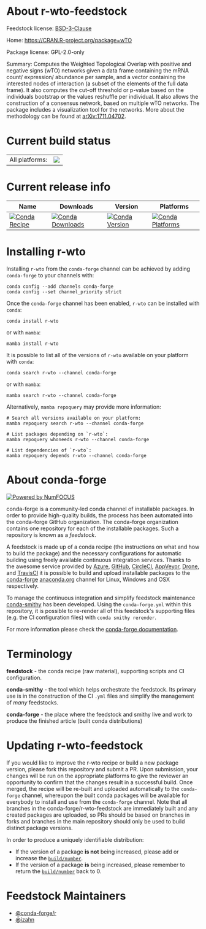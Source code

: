 About r-wto-feedstock
=====================

Feedstock license: [BSD-3-Clause](https://github.com/conda-forge/r-wto-feedstock/blob/main/LICENSE.txt)

Home: https://CRAN.R-project.org/package=wTO

Package license: GPL-2.0-only

Summary: Computes the Weighted Topological Overlap with positive and negative signs (wTO) networks given a data frame containing the mRNA count/ expression/ abundance per sample, and a vector containing the interested nodes of interaction (a subset of the elements of the full data frame). It also computes the cut-off threshold or p-value based on the individuals bootstrap or the values reshuffle per individual. It also allows the construction of a consensus network, based on multiple wTO networks. The package includes a visualization tool for the networks.  More about the methodology can be found at <arXiv:1711.04702>.

Current build status
====================


<table><tr><td>All platforms:</td>
    <td>
      <a href="https://dev.azure.com/conda-forge/feedstock-builds/_build/latest?definitionId=13344&branchName=main">
        <img src="https://dev.azure.com/conda-forge/feedstock-builds/_apis/build/status/r-wto-feedstock?branchName=main">
      </a>
    </td>
  </tr>
</table>

Current release info
====================

| Name | Downloads | Version | Platforms |
| --- | --- | --- | --- |
| [![Conda Recipe](https://img.shields.io/badge/recipe-r--wto-green.svg)](https://anaconda.org/conda-forge/r-wto) | [![Conda Downloads](https://img.shields.io/conda/dn/conda-forge/r-wto.svg)](https://anaconda.org/conda-forge/r-wto) | [![Conda Version](https://img.shields.io/conda/vn/conda-forge/r-wto.svg)](https://anaconda.org/conda-forge/r-wto) | [![Conda Platforms](https://img.shields.io/conda/pn/conda-forge/r-wto.svg)](https://anaconda.org/conda-forge/r-wto) |

Installing r-wto
================

Installing `r-wto` from the `conda-forge` channel can be achieved by adding `conda-forge` to your channels with:

```
conda config --add channels conda-forge
conda config --set channel_priority strict
```

Once the `conda-forge` channel has been enabled, `r-wto` can be installed with `conda`:

```
conda install r-wto
```

or with `mamba`:

```
mamba install r-wto
```

It is possible to list all of the versions of `r-wto` available on your platform with `conda`:

```
conda search r-wto --channel conda-forge
```

or with `mamba`:

```
mamba search r-wto --channel conda-forge
```

Alternatively, `mamba repoquery` may provide more information:

```
# Search all versions available on your platform:
mamba repoquery search r-wto --channel conda-forge

# List packages depending on `r-wto`:
mamba repoquery whoneeds r-wto --channel conda-forge

# List dependencies of `r-wto`:
mamba repoquery depends r-wto --channel conda-forge
```


About conda-forge
=================

[![Powered by
NumFOCUS](https://img.shields.io/badge/powered%20by-NumFOCUS-orange.svg?style=flat&colorA=E1523D&colorB=007D8A)](https://numfocus.org)

conda-forge is a community-led conda channel of installable packages.
In order to provide high-quality builds, the process has been automated into the
conda-forge GitHub organization. The conda-forge organization contains one repository
for each of the installable packages. Such a repository is known as a *feedstock*.

A feedstock is made up of a conda recipe (the instructions on what and how to build
the package) and the necessary configurations for automatic building using freely
available continuous integration services. Thanks to the awesome service provided by
[Azure](https://azure.microsoft.com/en-us/services/devops/), [GitHub](https://github.com/),
[CircleCI](https://circleci.com/), [AppVeyor](https://www.appveyor.com/),
[Drone](https://cloud.drone.io/welcome), and [TravisCI](https://travis-ci.com/)
it is possible to build and upload installable packages to the
[conda-forge](https://anaconda.org/conda-forge) [anaconda.org](https://anaconda.org/)
channel for Linux, Windows and OSX respectively.

To manage the continuous integration and simplify feedstock maintenance
[conda-smithy](https://github.com/conda-forge/conda-smithy) has been developed.
Using the ``conda-forge.yml`` within this repository, it is possible to re-render all of
this feedstock's supporting files (e.g. the CI configuration files) with ``conda smithy rerender``.

For more information please check the [conda-forge documentation](https://conda-forge.org/docs/).

Terminology
===========

**feedstock** - the conda recipe (raw material), supporting scripts and CI configuration.

**conda-smithy** - the tool which helps orchestrate the feedstock.
                   Its primary use is in the construction of the CI ``.yml`` files
                   and simplify the management of *many* feedstocks.

**conda-forge** - the place where the feedstock and smithy live and work to
                  produce the finished article (built conda distributions)


Updating r-wto-feedstock
========================

If you would like to improve the r-wto recipe or build a new
package version, please fork this repository and submit a PR. Upon submission,
your changes will be run on the appropriate platforms to give the reviewer an
opportunity to confirm that the changes result in a successful build. Once
merged, the recipe will be re-built and uploaded automatically to the
`conda-forge` channel, whereupon the built conda packages will be available for
everybody to install and use from the `conda-forge` channel.
Note that all branches in the conda-forge/r-wto-feedstock are
immediately built and any created packages are uploaded, so PRs should be based
on branches in forks and branches in the main repository should only be used to
build distinct package versions.

In order to produce a uniquely identifiable distribution:
 * If the version of a package **is not** being increased, please add or increase
   the [``build/number``](https://docs.conda.io/projects/conda-build/en/latest/resources/define-metadata.html#build-number-and-string).
 * If the version of a package **is** being increased, please remember to return
   the [``build/number``](https://docs.conda.io/projects/conda-build/en/latest/resources/define-metadata.html#build-number-and-string)
   back to 0.

Feedstock Maintainers
=====================

* [@conda-forge/r](https://github.com/orgs/conda-forge/teams/r/)
* [@izahn](https://github.com/izahn/)

